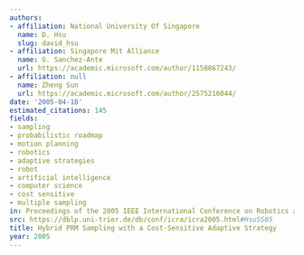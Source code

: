 ```yaml
---
authors:
- affiliation: National University Of Singapore
  name: D. Hsu
  slug: david_hsu
- affiliation: Singapore Mit Alliance
  name: G. Sanchez-Ante
  url: https://academic.microsoft.com/author/1158867243/
- affiliation: null
  name: Zheng Sun
  url: https://academic.microsoft.com/author/2575216044/
date: '2005-04-18'
estimated_citations: 145
fields:
- sampling
- probabilistic roadmap
- motion planning
- robotics
- adaptive strategies
- robot
- artificial intelligence
- computer science
- cost sensitive
- multiple sampling
in: Proceedings of the 2005 IEEE International Conference on Robotics and Automation
src: https://dblp.uni-trier.de/db/conf/icra/icra2005.html#HsuSS05
title: Hybrid PRM Sampling with a Cost-Sensitive Adaptive Strategy
year: 2005
---
```

